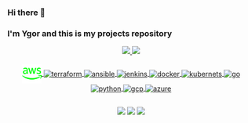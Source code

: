 ### Hi there 👋
### I'm Ygor and this is my projects repository

<div align="center">
  <a href="https://github.com/ynocce">
  <img height="180em" src="https://github-readme-stats.vercel.app/api?username=ynocce&show_icons=true&theme=merko&include_all_commits=true&count_private=true"/>
  <img height="180em" src="https://github-readme-stats.vercel.app/api/top-langs/?username=ynocce&layout=compact&langs_count=16&theme=merko"/>
</div>

<div align="center" style="display: inline_block"><br>
  <img align="center" alt="azure" width="40" src=imagens_tecnologias/aws1.png>
  <img align="center" alt="terraform" height="30" width="40" src="https://cdn.jsdelivr.net/gh/devicons/devicon/icons/terraform/terraform-original.svg">
  <img align="center" alt="ansible" height="30" width="40" src="https://cdn.jsdelivr.net/gh/devicons/devicon/icons/ansible/ansible-original.svg">
  <img align="center" alt="jenkins" height="30" width="40" src="https://cdn.jsdelivr.net/gh/devicons/devicon/icons/jenkins/jenkins-original.svg">
  <img align="center" alt="docker" height="30" width="40" src="https://cdn.jsdelivr.net/gh/devicons/devicon/icons/docker/docker-original.svg">
  <img align="center" alt="kubernets" height="30" width="40" src="https://cdn.jsdelivr.net/gh/devicons/devicon/icons/kubernetes/kubernetes-plain.svg">
  <img align="center" alt="go" height="30" width="40" src="https://cdn.jsdelivr.net/gh/devicons/devicon/icons/go/go-original.svg">
  <img align="center" alt="python" height="30" width="40" src="https://cdn.jsdelivr.net/gh/devicons/devicon/icons/python/python-original.svg">
  <img align="center" alt="gcp" height="30" width="40" src="https://cdn.jsdelivr.net/gh/devicons/devicon/icons/googlecloud/googlecloud-original.svg">
  <img align="center" alt="azure" height="30" width="40" src="https://cdn.jsdelivr.net/gh/devicons/devicon/icons/azure/azure-original.svg">
</div>

##

<div align="center" style="display: inline_block">
  <a href = "mailto:ygorleonardo59@gmail.com"><img src="https://img.shields.io/badge/Gmail-D14836?style=for-the-badge&logo=gmail&logoColor=white" target="_blank"></a>
   <a href="https://www.linkedin.com/in/ygornocce/" target="_blank"><img src="https://img.shields.io/badge/-LinkedIn-%230077B5?style=for-the-badge&logo=linkedin&logoColor=white" target="_blank"></a>  
   <a href = "mailto:ygorleonardo59@outlook.com"><img src="https://img.shields.io/badge/Microsoft_Outlook-0078D4?" target="_blank"></a>
</div>
   
##
